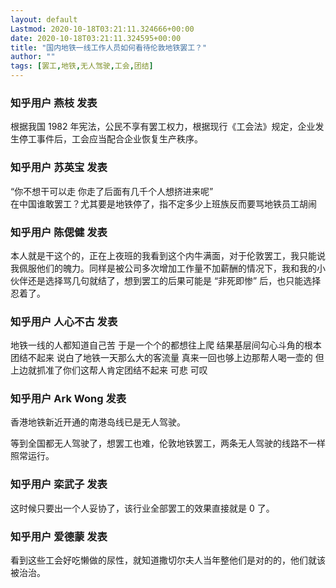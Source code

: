 ```yaml
---
layout: default
Lastmod: 2020-10-18T03:21:11.324666+00:00
date: 2020-10-18T03:21:11.324595+00:00
title: "国内地铁一线工作人员如何看待伦敦地铁罢工？"
author: ""
tags: [罢工,地铁,无人驾驶,工会,团结]
---
```



    
### 知乎用户 燕枝 发表
    
根据我国 1982 年宪法，公民不享有罢工权力，根据现行《工会法》规定，企业发生停工事件后，工会应当配合企业恢复生产秩序。
    
    
    
    
### 知乎用户 苏英宝 发表
    
“你不想干可以走 你走了后面有几千个人想挤进来呢”  
在中国谁敢罢工？尤其要是地铁停了，指不定多少上班族反而要骂地铁员工胡闹
    
    
    
    
### 知乎用户 陈偲健 发表
    
本人就是干这个的，正在上夜班的我看到这个内牛满面，对于伦敦罢工，我只能说我佩服他们的魄力。同样是被公司多次增加工作量不加薪酬的情况下，我和我的小伙伴还是选择骂几句就结了，想到罢工的后果可能是 “非死即惨” 后，也只能选择忍着了。
    
    
    
    
### 知乎用户 人心不古 发表
    
地铁一线的人都知道自己苦 于是一个个的都想往上爬 结果基层间勾心斗角的根本团结不起来 说白了地铁一天那么大的客流量 真来一回也够上边那帮人喝一壶的 但上边就抓准了你们这帮人肯定团结不起来 可悲 可叹
    
    
    
    
### 知乎用户  Ark Wong 发表
    
香港地铁新近开通的南港岛线已是无人驾驶。

等到全国都无人驾驶了，想罢工也难，伦敦地铁罢工，两条无人驾驶的线路不一样照常运行。
    
    
    
    
### 知乎用户 栾武子 发表
    
这时候只要出一个人妥协了，该行业全部罢工的效果直接就是 0 了。
    
    
    
    
### 知乎用户 爱德蒙 发表
    
看到这些工会好吃懒做的尿性，就知道撒切尔夫人当年整他们是对的的，他们就该被治治。
    
    
    

